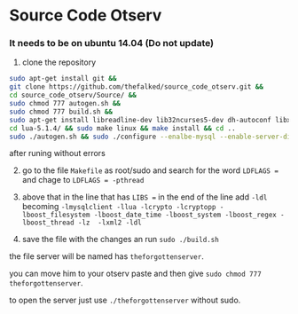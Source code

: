 # Source Code Otserv

### It needs to be on ubuntu 14.04 (Do not update)

1. clone the repository
```bash
sudo apt-get install git &&
git clone https://github.com/thefalked/source_code_otserv.git &&
cd source_code_otserv/Source/ &&
sudo chmod 777 autogen.sh &&
sudo chmod 777 build.sh &&
sudo apt-get install libreadline-dev lib32ncurses5-dev dh-autoconf libxml2-dev libboost-all-dev libcrypto++-dev libssl-dev libmysqlclient-dev &&
cd lua-5.1.4/ && sudo make linux && make install && cd ..
sudo ./autogen.sh && sudo ./configure --enalbe-mysql --enable-server-diag
```
after runing without errors

2. go to the file `Makefile` as root/sudo and search for the word `LDFLAGS =` and chage to `LDFLAGS = -pthread`

3. above that in the line that has `LIBS =` in the end of the line add `-ldl` becoming `-lmysqlclient -llua -lcrypto -lcryptopp -lboost_filesystem -lboost_date_time -lboost_system -lboost_regex -lboost_thread -lz  -lxml2 -ldl`

4. save the file with the changes an run `sudo ./build.sh`

the file server will be named has `theforgottenserver`.

you can move him to your otserv paste and then give `sudo chmod 777 theforgottenserver`.

to open the server just use `./theforgottenserver` without sudo.
